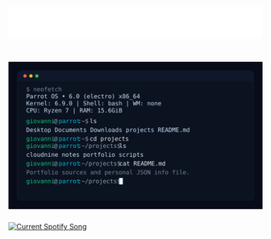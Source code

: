 <h1 align="center">
  <object data="https://raw.githubusercontent.com/Giunco171/Giunco171/main/assets/name.svg" type="image/svg+xml" alt="Giovanni Pascuzzi"></object>
  <img src="https://raw.githubusercontent.com/Giunco171/Giunco171/main/assets/name.svg" alt="Giovanni Pascuzzi" />
</h1>

<h1 align="center">
  <img src="https://raw.githubusercontent.com/Giunco171/Giunco171/main/assets/info.svg" width="800" />
</h1>

<a href="https://Giunco171.pythonanywhere.com/link">
  <img
    src="https://Giunco171.pythonanywhere.com?spin=true&scan=false&eq_color=1DB954&theme=dark"
    alt="Current Spotify Song"
  />
</a>
